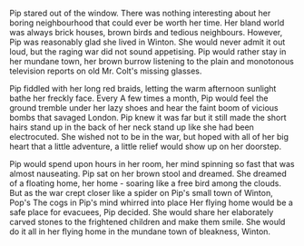 Pip stared out of the window. There was nothing interesting about her boring neighbourhood that could ever be worth her time. Her bland world was always brick houses, brown birds and tedious neighbours. However, Pip was reasonably glad she lived in Winton. She would never admit it out loud, but the raging war did not sound appetising. Pip would rather stay in her mundane town, her brown burrow listening to the plain and monotonous television reports on old Mr. Colt's missing glasses.

Pip fiddled with her long red braids, letting the warm afternoon sunlight bathe her freckly face. Every A few times a month, Pip would feel the ground tremble under her lazy shoes and hear the faint boom of vicious bombs that savaged London. Pip knew it was far but it still made the short hairs stand up in the back of her neck stand up like she had been electrocuted. She wished not to be in the war, but hoped with all of her big heart that a little adventure, a little relief would show up on her doorstep.

Pip would spend upon hours in her room, her mind spinning so fast that was almost nauseating. Pip sat on her brown stool and dreamed. She dreamed of a floating home, her home - soaring like a free bird among the clouds. But as the war crept closer like a spider on Pip's small town of Winton, Pop's The cogs in Pip's mind whirred into place Her flying home would be a safe place for evacuees, Pip decided. She would share her elaborately carved stones to the frightened children and make them smile. She would do it all in her flying home in the mundane town of bleakness, Winton.

